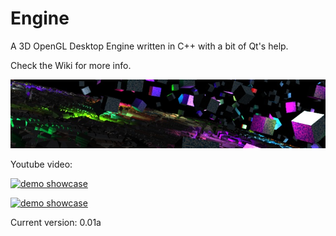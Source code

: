 Engine
======

A 3D OpenGL Desktop Engine written in C++ with a bit of Qt's help.

Check the Wiki for more info.

![Engine screenshot](/images/engine_preview_0_1_a.jpg?raw=true "Engine screenshot")


Youtube video:

[![demo showcase](http://img.youtube.com/vi/FSn4M5o-yX8/0.jpg)](http://www.youtube.com/watch?v=FSn4M5o-yX8)

[![demo showcase](http://img.youtube.com/vi/ZwmGpWpB2Ic/0.jpg)](http://www.youtube.com/watch?v=ZwmGpWpB2Ic)


Current version: 0.01a
